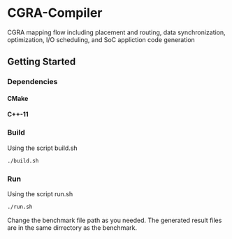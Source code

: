CGRA-Compiler
=======================

CGRA mapping flow including placement and routing, data synchronization, optimization, I/O scheduling, and SoC appliction code generation


## Getting Started

### Dependencies

#### CMake

#### C++-11



### Build

Using the script build.sh
```sh
./build.sh
```

### Run

Using the script run.sh
```sh
./run.sh
```

Change the benchmark file path as you needed.
The generated result files are in the same dirrectory as the benchmark.




